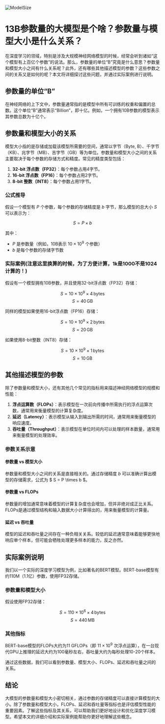 ![ModelSize](BigModel/ModelSize/ModelSize.jpg)
# 13B参数量的大模型是个啥？参数量与模型大小是什么关系？

在深度学习的领域，特别是涉及大规模神经网络模型的时候，经常会听到诸如“这个模型有上百亿个参数”的说法。那么，参数量的单位“B”究竟是什么意思？参数量和模型大小之间有什么关系呢？此外，还有哪些其他描述模型的参数？这些参数之间的关系又是如何的呢？本文将详细探讨这些问题，并通过实际案例进行说明。

## 参数量的单位“B”

在神经网络的上下文中，参数量通常指的是模型中所有可训练的权重和偏置的总数。这个单位“B”通常表示“Billion”，即十亿。例如，一个拥有10B参数的模型表示其参数总数为十亿个。

## 参数量和模型大小的关系

模型大小指的是存储或加载该模型所需要的空间，通常以字节（Byte, B）、千字节（KB）、兆字节（MB）、吉字节（GB）等为单位。参数量和模型大小之间的关系主要取决于每个参数的存储方式和精度。常见的精度类型包括：

1. **32-bit 浮点数（FP32）**：每个参数占用4字节。
2. **16-bit 浮点数（FP16）**：每个参数占用2字节。
3. **8-bit 整数（INT8）**：每个参数占用1字节。

### 公式推导

假设一个模型有 $P$ 个参数，每个参数的存储精度是 $b$ 字节，那么模型的总大小 $S$ 可以表示为：

$$S = P \times b$$

其中：
- $P$ 是参数量（例如，10B表示 $10 \times 10^9$ 个参数）
- $b$ 是每个参数的存储字节数

### 实际案例(**注意这里换算的时候，为了方便计算，1k是1000不是1024计算的！**)

假设有一个模型拥有10B参数，并且使用32-bit浮点数（FP32）存储：

$$S = 10 \times 10^9 \times 4 \, \text{bytes}$$
$$S = 40 \, \text{GB}$$

同样的模型如果使用16-bit浮点数（FP16）存储：

$$S = 10 \times 10^9 \times 2 \, \text{bytes}$$
$$S = 20 \, \text{GB}$$

如果使用8-bit整数（INT8）存储：

$$S = 10 \times 10^9 \times 1 \, \text{bytes}$$
$$S = 10 \, \text{GB}$$

## 其他描述模型的参数

除了参数量和模型大小，还有其他几个常见的指标用来描述神经网络模型的规模和性能：

1. **浮点运算数（FLOPs）**：表示模型在一次前向传播中所需执行的浮点运算次数，通常用来衡量模型的计算复杂度。
2. **延迟（Latency）**：表示模型从输入到输出所需的时间，通常用来衡量模型的响应速度。
3. **吞吐量（Throughput）**：表示模型在单位时间内可以处理的样本数量，通常用来衡量模型的处理效率。

### 参数关系示意

#### 参数量 vs 模型大小

参数量和模型大小之间的关系是直接相关的。通过存储精度 $b$ 可以准确计算出模型的存储需求，公式为 $ S = P \times b $。

#### 参数量 vs FLOPs

参数量的增加通常意味着模型的计算复杂度也会增加，但并非绝对成正比关系。FLOPs是通过模型结构和输入数据大小计算得出的，用来衡量模型的计算量。

#### 延迟 vs 吞吐量

模型的延迟和吞吐量之间存在一种负相关关系。较低的延迟通常意味着能够更快地响应单个样本，但可能会牺牲处理更多样本的能力，反之亦然。

## 实际案例说明

我们以一个实际的深度学习模型为例，比如著名的BERT模型。BERT-base模型有约110M（1.1亿）参数，使用FP32存储。

### 参数量和模型大小

假设使用FP32存储：

$$S = 110 \times 10^6 \times 4 \, \text{bytes}$$
$$S = 440 \, \text{MB}$$

### 其他指标

BERT-base模型的FLOPs大约为11 GFLOPs（即 $11 \times 10^9$ 次浮点运算），在一台现代GPU上推理的延迟大约为100毫秒左右，吞吐量大约为每秒处理10-20个样本。

通过这些数据，我们可以看到参数量、模型大小、FLOPs、延迟和吞吐量之间的关系。

## 结论

大模型的参数量和模型大小密切相关，通过参数的存储精度可以直接计算模型的大小。除了参数量和模型大小，FLOPs、延迟和吞吐量等指标也是评估模型性能的重要因素。了解这些指标及其关系，可以帮助我们更好地设计和优化深度学习模型。希望本文的详细介绍和实际案例能帮助你更好地理解这些概念。
